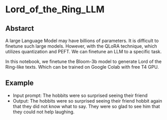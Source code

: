 # Lord_of_the_Ring_LLM
## Abstarct 
A large Language Model may have billions of parameters. It is difficult to finetune such large models. However, with the QLoRA technique, which utilizes quantization and PEFT. We can finetune an LLM to a specific task. 

In this notebook, we finetune the Bloom-3b model to generate Lord of the Ring-like texts. Which can be trained on Google Colab with free T4 GPU. 


## Example 
- Input prompt: The hobbits were so surprised seeing their friend
- Output: The hobbits were so surprised seeing their friend hobbit again that they did not know what to say. They were so glad to see him that they could not help laughing.
